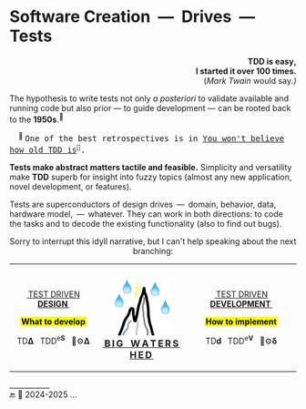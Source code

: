 # Software Creation &nbsp;&mdash;&nbsp; Drives &nbsp;&mdash;&nbsp; Tests

<p dir="rtl"><b>,TDD is easy<br />.I started it over 100 times</b><br /><i>(.Mark Twain</i> would say)</p>

The hypothesis to write tests not only _a posteriori_ to validate available and running code but also prior &mdash; to guide development &mdash; can be rooted back to the **1950s**.<sup>👴</sup>

&nbsp; &nbsp; <sup>👴</sup> <samp>One of the best retrospectives is in [You won't believe how old TDD is](https://arialdomartini.wordpress.com/2012/07/20/you-wont-believe-how-old-tdd-is/)<sup>🔗</sup>.</samp>

**Tests make abstract matters tactile and feasible.** Simplicity and versatility make **TDD** superb for insight into fuzzy topics (almost any new application, novel development, or features). 

Tests are superconductors of design drives &thinsp;&mdash;&thinsp; domain, behavior, data, hardware model, &thinsp;&mdash;&thinsp; whatever. 
They can work in both directions: to code the tasks and to decode the existing functionality (also to find out bugs).

<p align="center">Sorry to interrupt this idyll narrative, but I can't help speaking about the next branching:</p>

<table align="center"><tr><td>
  <p align="center"><ins>&thinsp;TEST DRIVEN <b>DESIGN</b>&thinsp;</ins></p>
   <p align="center"><mark><b>&thinsp;What to develop&thinsp;</b></mark></p>
  <p align="center">TD<b>Δ</b>&nbsp;&nbsp;&nbsp;TDD<sup>e<b>S</b></sup>&nbsp;&nbsp;&nbsp;🧪⚙️<b>Δ</b></p>
</td><td><h3 align="center">
  <a href="README+/TDD-Watershed/README.md"><picture><img width="100px" alt="&nbsp;Tests drive watershed" src="../../../_rsc/_img/_nav/TddWatershed-thumb250px.jpg" /></picture><br />
    <ins>&thinsp;B&thinsp;I&thinsp;G&nbsp;&nbsp;&nbsp;W&thinsp;A&thinsp;T&thinsp;E&thinsp;R&thinsp;S&thinsp;H&thinsp;E&thinsp;D&thinsp;</b></ins></a>
</h3>
  </td><td>
  <p align="center"><ins>&thinsp;TEST DRIVEN <b>DEVELOPMENT</b>&thinsp;</ins></p>
    <p align="center"><mark><b>&thinsp;How to implement&thinsp;</b></mark></p>
  <p align="center">TD<b>d</b>&nbsp;&nbsp;&nbsp;TDD<sup>e<b>V</b></sup>&nbsp;&nbsp;&nbsp;🧪⚙️<b>δ</b></p>
  </td></tr></table>



\___________\
🔚 🌙 2024-2025 ...
